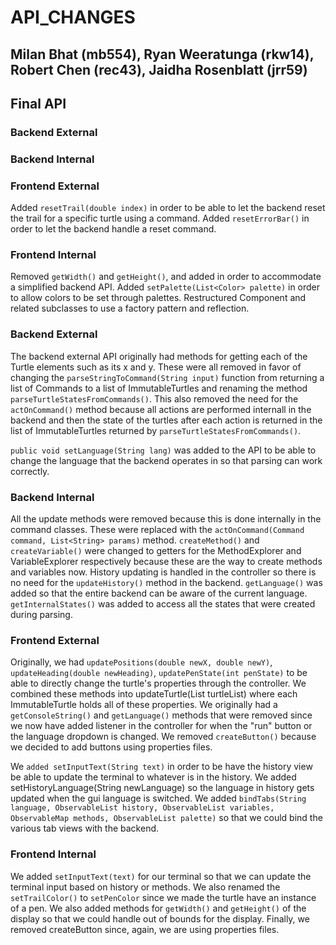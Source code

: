 # API_CHANGES

## Milan Bhat (mb554), Ryan Weeratunga (rkw14), Robert Chen (rec43), Jaidha Rosenblatt (jrr59)

## Final API
### Backend External
### Backend Internal

### Frontend External
Added `resetTrail(double index)` in order to be able to let the backend reset the trail for a specific turtle using a command. Added `resetErrorBar()` in order to let the backend handle a reset command.
### Frontend Internal
Removed `getWidth()` and `getHeight()`, and added in order to accommodate a simplified backend API. Added `setPalette(List<Color> palette)` in order to allow colors to be set through palettes. Restructured Component and related subclasses to use a factory pattern and reflection.

### Backend External

The backend external API originally had methods for getting each of the Turtle elements such as its x and y. These were all removed in favor of changing the `parseStringToCommand(String input)` function from returning a list of Commands to a list of ImmutableTurtles and renaming the method `parseTurtleStatesFromCommands()`. This also removed the need for the `actOnCommand()` method because all actions are performed internall in the backend and then the state of the turtles after each action is returned in the list of ImmutableTurtles returned by `parseTurtleStatesFromCommands()`. 

`public void setLanguage(String lang)` was added to the API to be able to change the language that the backend operates in so that parsing can work correctly. 

### Backend Internal

All the update methods were removed because this is done internally in the command classes. These were replaced with the `actOnCommand(Command command, List<String> params)` method.  `createMethod()` and `createVariable()` were changed to getters for the MethodExplorer and VariableExplorer respectively because these are the way to create methods and variables now. History updating is handled in the controller so there is no need for the `updateHistory()` method in the backend. `getLanguage()` was added so that the entire backend can be aware of the current language. `getInternalStates()` was added to access all the states that were created during parsing.

### Frontend External
Originally, we had `updatePositions(double newX, double newY)`, `updateHeading(double newHeading)`, `updatePenState(int penState)` to be able to directly change the turtle's properties through the controller. We combined these methods into  updateTurtle(List<ImmutableTurtle> turtleList) where each ImmutableTurtle holds all of these properties. We originally had a `getConsoleString()` and `getLanguage()` methods that were removed since we now have added listener in the controller for when the "run" button or the language dropdown is changed. We removed `createButton()` because we decided to add buttons using properties files.

We `added setInputText(String text)` in order to be have the history view be able to update the terminal to whatever is in the history. We added setHistoryLanguage(String newLanguage) so the language in history gets updated when the gui language is switched. We added `bindTabs(String language, ObservableList history, ObservableList variables,
      ObservableMap methods, ObservableList palette)` so that we could bind the various tab views with the backend.
      
### Frontend Internal
We added `setInputText(text)` for our terminal so that we can update the terminal input based on history or methods. We also renamed the `setTrailColor()` to `setPenColor` since we made the turtle have an instance of a pen. We also added methods for `getWidth()` and `getHeight()` of the display so that we could handle out of bounds for the display. Finally, we removed createButton since, again, we are using properties files.